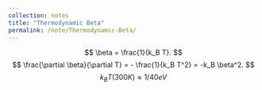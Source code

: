 ```yaml
---
collection: notes
title: "Thermodynamic Beta"
permalink: /note/Thermodynamic-Beta/
---
```

$$
\beta = \frac{1}{k_B T}.
$$
$$
\frac{\partial \beta}{\partial T} = - \frac{1}{k_B T^2} = -k_B \beta^2.
$$
$$
k_B T(300 K) \approx 1/40 eV
$$
